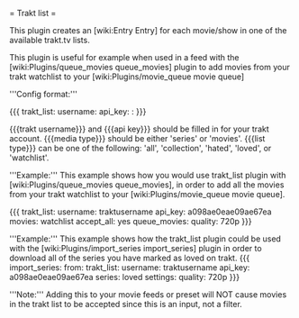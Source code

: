 = Trakt list =

This plugin creates an [wiki:Entry Entry] for each movie/show in one of the available trakt.tv lists.

This plugin is useful for example when used in a feed with the [wiki:Plugins/queue_movies queue_movies] plugin to add movies from your trakt watchlist to your [wiki:Plugins/movie_queue movie queue]

'''Config format:'''

{{{
trakt_list:
  username: <trakt username>
  api_key: <api key>
  <media type>: <list type>
}}}

{{{trakt username}}} and {{{api key}}} should be filled in for your trakt account. {{{media type}}} should be either 'series' or 'movies'. {{{list type}}} can be one of the following: 'all', 'collection', 'hated', 'loved', or 'watchlist'.

'''Example:'''
This example shows how you would use trakt_list plugin with [wiki:Plugins/queue_movies queue_movies], in order to add all the movies from your trakt watchlist to your [wiki:Plugins/movie_queue movie queue].

{{{
trakt_list:
  username: traktusername
  api_key: a098ae0eae09ae67ea
  movies: watchlist
accept_all: yes
queue_movies:
  quality: 720p
}}}

'''Example:'''
This example shows how the trakt_list plugin could be used with the [wiki:Plugins/import_series import_series] plugin in order to download all of the series you have marked as loved on trakt.
{{{
import_series:
  from:
    trakt_list:
      username: traktusername
      api_key: a098ae0eae09ae67ea
      series: loved
  settings:
    quality: 720p
}}}

'''Note:''' Adding this to your movie feeds or preset will NOT cause movies in the trakt list to be accepted since this is an input, not a filter.